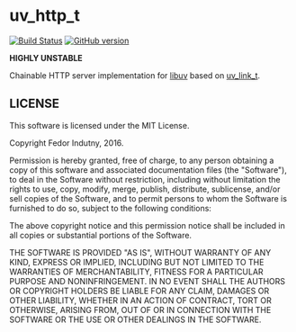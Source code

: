 # uv_http_t
[![Build Status](https://secure.travis-ci.org/indutny/uv_http_t.png)](http://travis-ci.org/indutny/uv_http_t)
[![GitHub version](https://badge.fury.io/gh/indutny%2Fuv_http_t.svg)](https://badge.fury.io/gh/indutny%2Fuv_http_t)

**HIGHLY UNSTABLE**

Chainable HTTP server implementation for [libuv][0] based on [uv_link_t][1].

## LICENSE

This software is licensed under the MIT License.

Copyright Fedor Indutny, 2016.

Permission is hereby granted, free of charge, to any person obtaining a
copy of this software and associated documentation files (the
"Software"), to deal in the Software without restriction, including
without limitation the rights to use, copy, modify, merge, publish,
distribute, sublicense, and/or sell copies of the Software, and to permit
persons to whom the Software is furnished to do so, subject to the
following conditions:

The above copyright notice and this permission notice shall be included
in all copies or substantial portions of the Software.

THE SOFTWARE IS PROVIDED "AS IS", WITHOUT WARRANTY OF ANY KIND, EXPRESS
OR IMPLIED, INCLUDING BUT NOT LIMITED TO THE WARRANTIES OF
MERCHANTABILITY, FITNESS FOR A PARTICULAR PURPOSE AND NONINFRINGEMENT. IN
NO EVENT SHALL THE AUTHORS OR COPYRIGHT HOLDERS BE LIABLE FOR ANY CLAIM,
DAMAGES OR OTHER LIABILITY, WHETHER IN AN ACTION OF CONTRACT, TORT OR
OTHERWISE, ARISING FROM, OUT OF OR IN CONNECTION WITH THE SOFTWARE OR THE
USE OR OTHER DEALINGS IN THE SOFTWARE.

[0]: https://github.com/libuv/libuv
[1]: https://github.com/indutny/uv_link_t
[2]: https://github.com/indutny/uv_http_t/tree/master/example
